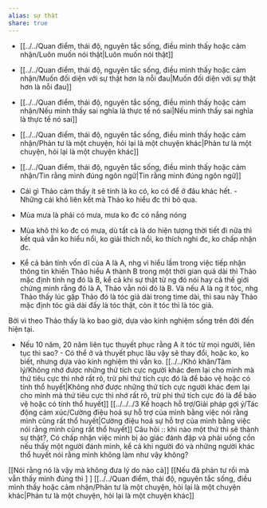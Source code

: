```yaml
---
alias: sự thật
share: true
---
```

- [[../../Quan điểm, thái độ, nguyên tắc sống, điều mình thấy hoặc cảm nhận/Luôn muốn nói thật|Luôn muốn nói thật]]
- [[../../Quan điểm, thái độ, nguyên tắc sống, điều mình thấy hoặc cảm nhận/Muốn đối diện với sự thật hơn là nỗi đau|Muốn đối diện với sự thật hơn là nỗi đau]]
- [[../../Quan điểm, thái độ, nguyên tắc sống, điều mình thấy hoặc cảm nhận/Nếu mình thấy sai nghĩa là thực tế nó sai|Nếu mình thấy sai nghĩa là thực tế nó sai]]
- [[../../Quan điểm, thái độ, nguyên tắc sống, điều mình thấy hoặc cảm nhận/Phản tư là một chuyện, hỏi lại là một chuyện khác|Phản tư là một chuyện, hỏi lại là một chuyện khác]]
- [[../../Quan điểm, thái độ, nguyên tắc sống, điều mình thấy hoặc cảm nhận/Tin rằng mình đúng ngôn ngữ|Tin rằng mình đúng ngôn ngữ]]

- Cái gì Thảo cảm thấy ít sẽ tính là ko có, ko có để ở đâu khác hết. - Những cái khó liên kết mà Thảo ko hiểu đc thì bỏ qua.
- Mùa mưa là phải có mưa, mưa ko đc có nắng nóng
- Mùa khô thì ko đc có mưa, dù tất cả là do hiện tượng thời tiết đi nữa thì kết quả vẫn ko hiểu nổi, ko giải thích nổi, ko thích nghi đc, ko chấp nhận đc. 
- Kể cả bản tính vốn dĩ của A là A, nhg vì hiểu lầm trong việc tiếp nhận thông tin khiến Thảo hiểu A thành B trong một thời gian quá dài thì Thảo mặc định tính ng đó là B, kể cả khi sự thật từ ng đó nói hay cả thế giới chứng minh rằng đó là A, Thảo vẫn nói đó là B. Và nếu A là ng ít tóc, nhg Thảo thấy lúc gặp Thảo đó là tóc giả dài trong time dài, thì sau này Thảo mặc định tóc giả dài đấy là tóc thật, còn ít tóc thì là tóc giả.

Bởi vì theo Thảo thấy là ko bao giờ, dựa vào kinh nghiệm sống trên đời đến hiện tại. 
- Nếu 10 năm, 20 năm liên tục thuyết phục rằng A ít tóc từ mọi người, liên tục thì sao? - Có thể ở và thuyết phục lâu vậy sẽ thay đổi, hoặc ko, ko biết, nhưng dựa vào kinh nghiệm thì vẫn ko.
[[../../Khó khăn/Tâm lý/Không nhớ được những thứ tích cực người khác đem lại cho mình mà thứ tiêu cực thì nhớ rất rõ, trừ phi thứ tích cực đó là để bảo vệ hoặc có tính thổ huyết|Không nhớ được những thứ tích cực người khác đem lại cho mình mà thứ tiêu cực thì nhớ rất rõ, trừ phi thứ tích cực đó là để bảo vệ hoặc có tính thổ huyết]]
[[../../../3 Kế hoạch hỗ trợ/Giải pháp gợi ý/Tác động cảm xúc/Cường điệu hoá sự hỗ trợ của mình bằng việc nói rằng mình cũng rất thổ huyết|Cường điệu hoá sự hỗ trợ của mình bằng việc nói rằng mình cũng rất thổ huyết]]
Câu hỏi :: khi nào một thứ thì sẽ thành sự thật?, Có chấp nhận việc mình bị ảo giác đánh đập và phải uống cồn nếu thấy một người đánh mình, kể cả khi người đó và những người khác thổ huyết nói rằng mình không làm như vậy không?

[[Nói rằng nó là vậy mà không đưa lý do nào cả]] 
[[Nếu đã phản tư rồi mà vẫn thấy mình đúng thì ] ] 
[[../../Quan điểm, thái độ, nguyên tắc sống, điều mình thấy hoặc cảm nhận/Phản tư là một chuyện, hỏi lại là một chuyện khác|Phản tư là một chuyện, hỏi lại là một chuyện khác]]